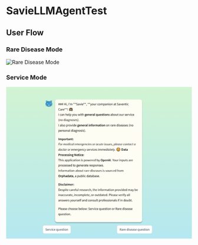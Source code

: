 # SavieLLMAgentTest
## User Flow

### Rare Disease Mode
![Rare Disease Mode](https://raw.githubusercontent.com/hannahleomerx/SavieLLMAgentTest/main/img/Rare%20Disease%20Mode.gif)

### Service Mode
![Service Mode](https://raw.githubusercontent.com/hannahleomerx/SavieLLMAgentTest/main/img/Service%20Mode.gif)
